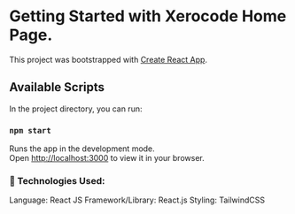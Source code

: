 # Getting Started with Xerocode Home Page.

This project was bootstrapped with [Create React App](https://github.com/facebook/create-react-app).

## Available Scripts

In the project directory, you can run:

### `npm start`

Runs the app in the development mode.\
Open [http://localhost:3000](http://localhost:3000) to view it in your browser.

### 🔧 Technologies Used:

Language: React JS
Framework/Library: React.js
Styling: TailwindCSS 



